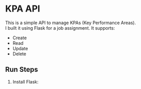 # KPA API

This is a simple API to manage KPAs (Key Performance Areas).  
I built it using Flask for a job assignment. It supports:

- Create
- Read
- Update
- Delete

## Run Steps

1. Install Flask:
